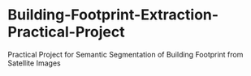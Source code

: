 # Building-Footprint-Extraction-Practical-Project
Practical Project for Semantic Segmentation of Building Footprint from Satellite Images
